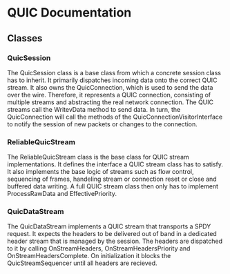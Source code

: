 # QUIC Documentation

## Classes

### QuicSession
The QuicSession class is a base class from which a concrete session class has to inherit.
It primarily dispatches incoming data onto the correct QUIC stream.
It also owns the QuicConnection, which is used to send the data over the wire.
Therefore, it represents a QUIC connection, consisting of multiple streams and abstracting the real network connection.
The QUIC streams call the WritevData method to send data.
In turn, the QuicConnection will call the methods of the QuicConnectionVisitorInterface to notify the session of new packets or changes to the connection.

### ReliableQuicStream
The ReliableQuicStream class is the base class for QUIC stream implementations.
It defines the interface a QUIC stream class has to satisfy.
It also implements the base logic of streams such as flow control, sequencing of frames, handeling stream or connection reset or close and buffered data writing.
A full QUIC stream class then only has to implement ProcessRawData and EffectivePriority.

### QuicDataStream
The QuicDataStream implements a QUIC stream that transports a SPDY request.
It expects the headers to be delivered out of band in a dedicated header stream that is managed by the session.
The headers are dispatched to it by calling OnStreamHeaders, OnStreamHeadersPriority and OnStreamHeadersComplete.
On initialization it blocks the QuicStreamSequencer until all headers are recieved.
